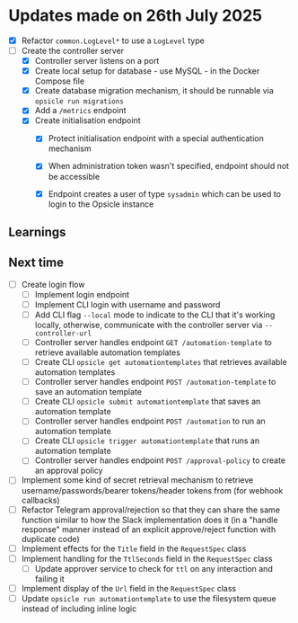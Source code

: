 # Updates made on 26th July 2025

- [x] Refactor `common.LogLevel*` to use a `LogLevel` type
- [ ] Create the controller server
  - [x] Controller server listens on a port
  - [x] Create local setup for database - use MySQL - in the Docker Compose file
  - [x] Create database migration mechanism, it should be runnable via `opsicle run migrations`
  - [x] Add a `/metrics` endpoint
  - [x] Create initialisation endpoint
    - [x] Protect initialisation endpoint with a special authentication mechanism
    - [x] When administration token wasn't specified, endpoint should not be accessible
    - [x] Endpoint creates a user of type `sysadmin` which can be used to login to the Opsicle instance
  

## Learnings

## Next time

- [ ] Create login flow
    - [ ] Implement login endpoint
    - [ ] Implement CLI login with username and password
  - [ ] Add CLI flag `--local` mode to indicate to the CLI that it's working locally, otherwise, communicate with the controller server via `--controller-url`
  - [ ] Controller server handles endpoint `GET /automation-template` to retrieve available automation templates
  - [ ] Create CLI `opsicle get automationtemplates` that retrieves available automation templates
  - [ ] Controller server handles endpoint `POST /automation-template` to save an automation template
  - [ ] Create CLI `opsicle submit automationtemplate` that saves an automation template
  - [ ] Controller server handles endpoint `POST /automation` to run an automation template
  - [ ] Create CLI `opsicle trigger automationtemplate` that runs an automation template
  - [ ] Controller server handles endpoint `POST /approval-policy` to create an approval policy
- [ ] Implement some kind of secret retrieval mechanism to retrieve username/passwords/bearer tokens/header tokens from (for webhook callbacks)
- [ ] Refactor Telegram approval/rejection so that they can share the same function similar to how the Slack implementation does it (in a "handle response" manner instead of an explicit approve/reject function with duplicate code)
- [ ] Implement effects for the `Title` field in the `RequestSpec` class
- [ ] Implement handling for the `TtlSeconds` field in the `RequestSpec` class
  - [ ] Update approver service to check for `ttl` on any interaction and failing it
- [ ] Implement display of the `Url` field in the `RequestSpec` class
- [ ] Update `opsicle run automationtemplate` to use the filesystem queue instead of including inline logic
